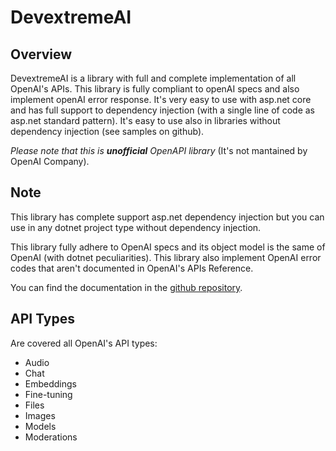 # DevextremeAI

## Overview

DevextremeAI is a library with full and complete implementation of all OpenAI's APIs.
This library is fully compliant to openAI specs and also implement openAI error response.
It's very easy to use with asp.net core and has full support to dependency injection (with a single line of code as asp.net standard pattern).
It's easy to use also in libraries without dependency injection (see samples on github).

*Please note that this is **unofficial** OpenAPI library* (It's not mantained by OpenAI Company).

## Note

This library has complete support asp.net dependency injection but you can use in any dotnet project type without dependency injection.

This library fully adhere to OpenAI specs and its object model is the same of OpenAI (with dotnet peculiarities).
This library also implement OpenAI error codes that aren't documented in OpenAI's APIs Reference.

You can find the documentation in the [github repository](https://github.com/AndreaPic/DevextremeAI).

## API Types

Are covered all OpenAI's API types:

- Audio
- Chat
- Embeddings
- Fine-tuning
- Files
- Images
- Models
- Moderations
